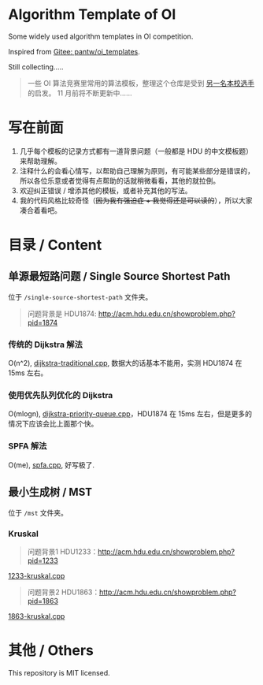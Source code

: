 # Algorithm Template of OI

Some widely used algorithm templates in OI competition.

Inspired from [Gitee: pantw/oi_templates](https://gitee.com/pantw/OI_templates).

Still collecting.....

> 一些 OI 算法竞赛里常用的算法模板，整理这个仓库是受到 [另一名本校选手](https://gitee.com/pantw/OI_templates) 的启发。 11 月前将不断更新中……

# 写在前面

1. 几乎每个模板的记录方式都有一道背景问题（一般都是 HDU 的中文模板题）来帮助理解。
2. 注释什么的会看心情写，以帮助自己理解为原则，有可能某些部分是错误的，所以各位乐意或者觉得有点帮助的话就稍微看看，其他的就拉倒。
3. 欢迎纠正错误 / 增添其他的模板，或者补充其他的写法。
4. 我的代码风格比较奇怪（<s>因为我有强迫症 + 我觉得还是可以读的</s>），所以大家凑合着看吧。

# 目录 / Content

## 单源最短路问题 / Single Source Shortest Path

位于 ```/single-source-shortest-path``` 文件夹。

> 问题背景是 HDU1874: http://acm.hdu.edu.cn/showproblem.php?pid=1874

### 传统的 Dijkstra 解法
  
O(n^2), [dijkstra-traditional.cpp](single-source-shortest-path/dijkstra-traditional.cpp), 数据大的话基本不能用，实测 HDU1874 在 15ms 左右。

### 使用优先队列优化的 Dijkstra

O(mlogn), [dijkstra-priority-queue.cpp](single-source-shortest-path/dijkstra-priority-queue.cpp)，HDU1874 在 15ms 左右，但是更多的情况下应该会比上面那个快。

### SPFA 解法

O(me), [spfa.cpp](single-source-shortest-path/spfa.cpp), 好写极了.

## 最小生成树 / MST

位于 ```/mst``` 文件夹。

### Kruskal

> 问题背景1 HDU1233：http://acm.hdu.edu.cn/showproblem.php?pid=1233

[1233-kruskal.cpp](mst/1233-kruskal.cpp)

> 问题背景2 HDU1863：http://acm.hdu.edu.cn/showproblem.php?pid=1863

[1863-kruskal.cpp](mst/1863-kruskal.cpp)


# 其他 / Others

This repository is MIT licensed.